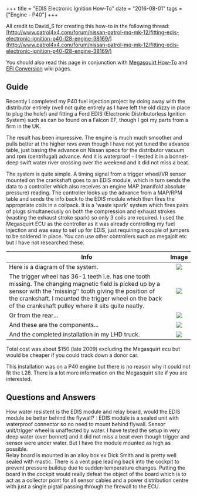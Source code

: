 +++
title = "EDIS Electronic Ignition How-To"
date = "2016-08-01"
tags = ["Engine - P40"]
+++

All credit to David_S for creating this how-to in the following thread: [http://www.patrol4x4.com/forum/nissan-patrol-mq-mk-12/fitting-edis-electronic-ignition-p40-l28-engine-38169/](http://www.patrol4x4.com/forum/nissan-patrol-mq-mk-12/fitting-edis-electronic-ignition-p40-l28-engine-38169/)

You should also read this page in conjunction with [Megasquirt How-To][Wiki: megasquirt] and [EFI Conversion][Wiki: efi convert] wiki pages.


## Guide

Recently I completed my P40 fuel injection project by doing away with the distributor entirely (well not quite entirely as I have left the old dizzy in place to plug the hole!) and fitting a Ford EDIS (Electronic Distributorless Ignition System) such as can be found on a Falcon EF, though I got my parts from a firm in the UK.

The result has been impressive. The engine is much much smoother and pulls better at the higher revs even though I have not yet tuned the advance table, just basing the advance on Nissan specs for the distributor vacuum and rpm (centrifugal) advance. And it is waterproof - I tested it in a bonnet-deep swift water river crossing over the weekend and it did not miss a beat.

The system is quite simple. A timing signal from a trigger wheel/VR sensor mounted on the crankshaft goes to an EDIS module, which in turn sends the data to a controller which also receives an engine MAP (manifold absolute pressure) reading. The controller looks up the advance from a MAP/RPM table and sends the info back to the EDIS module which then fires the appropriate coils in a coilpack. It is a 'waste spark' system which fires pairs of plugs simultaneously on both the compression and exhaust strokes (wasting the exhaust stroke spark) so only 3 coils are required. I used the Megasquirt ECU as the controller as it was already controlling my fuel injection and was easy to set up for EDIS, just requiring a couple of jumpers to be soldered in place. You can use other controllers such as megajolt etc but I have not researched these.

 Info | Image |
------|:-----:|
Here is a diagram of the system. | [![][Image: 1]][Image: 1]
The trigger wheel has 36-1 teeth i.e. has one tooth missing. The changing magnetic field is picked up by a sensor with the 'missing'' tooth giving the position of the crankshaft. I mounted the trigger wheel on the back of the crankshaft pulley where it sits quite neatly. | [![][Image: 2]][Image: 2]
Or from the rear... | [![][Image: 3]][Image: 3]
And these are the components... | [![][Image: 4]][Image: 4]
And the completed installation in my LHD truck. | [![][Image: 5]][Image: 5]

Total cost was about $150 (late 2009) excluding the Megasquirt ecu but would be cheaper if you could track down a donor car.

This installation was on a P40 engine but there is no reason why it could not fit the L28. There is a lot more information on the Megasquirt site if you are interested.

## Questions and Answers

How water resistent is the EDIS module and relay board, would the EDIS module be better behind the flywall?
: EDIS module is a sealed unit with waterproof connector so no need to mount behind flywall. Sensor unit/trigger wheel is unaffected by water. I have tested the setup in very deep water (over bonnet) and it did not miss a beat even though trigger and sensor were under water. But I have the module mounted as high as possible.<br>Relay board is mounted in an alloy box ex Dick Smith and is pretty well sealed with mastic. There is a vent pipe leading back into the cockpit to prevent pressure buildup due to sudden temperature changes. Putting the board in the cockpit would really defeat the object of the board which is to act as a collector point for all sensor cables and a power distribution centre with just a single pigtail passing through the firewall to the ECU.

[Image: 1]: /wiki/engine-p40/edis-electronic-ignition-how-to/edis-system.jpg
[Image: 2]: /wiki/engine-p40/edis-electronic-ignition-how-to/edis-trigger-front.jpg
[Image: 3]: /wiki/engine-p40/edis-electronic-ignition-how-to/edis-trigger-rear.jpg
[Image: 4]: /wiki/engine-p40/edis-electronic-ignition-how-to/edis-components.jpg
[Image: 5]: /wiki/engine-p40/edis-electronic-ignition-how-to/edis-installation.jpg

[Wiki: megasquirt]: /wiki/engine-p40/megasquirt-how-to
[Wiki: efi convert]: /wiki/engine-p40/efi-conversion
